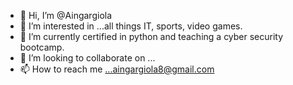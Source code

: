 - 👋 Hi, I’m @Aingargiola
- 👀 I’m interested in ...all things IT, sports, video games.
- 🌱 I’m currently certified in python and teaching a cyber security bootcamp.
- 💞️ I’m looking to collaborate on ...
- 📫 How to reach me ...aingargiola8@gmail.com

<!---
Aingargiola/Aingargiola is a ✨ special ✨ repository because its `README.md` (this file) appears on your GitHub profile.
You can click the Preview link to take a look at your changes.
--->
